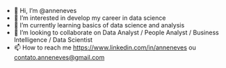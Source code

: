 - 👋 Hi, I’m @anneneves
- 👀 I’m interested in develop my career in data science
- 🌱 I’m currently learning basics of data science and analysis
- 💞️ I’m looking to collaborate on Data Analyst / People Analyst / Business Intelligence / Data Scientist
- 📫 How to reach me https://www.linkedin.com/in/anneneves ou contato.anneneves@gmail.com

<!---
anneneves/anneneves is a ✨ special ✨ repository because its `README.md` (this file) appears on your GitHub profile.
You can click the Preview link to take a look at your changes.
--->
